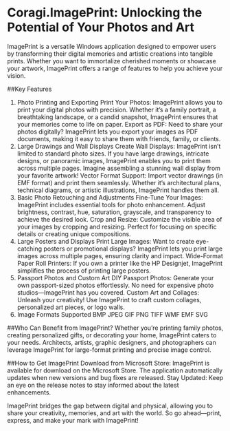 # Coragi.ImagePrint: Unlocking the Potential of Your Photos and Art
ImagePrint is a versatile Windows application designed to empower users by transforming their digital memories and artistic creations into tangible prints. Whether you want to immortalize cherished moments or showcase your artwork, ImagePrint offers a range of features to help you achieve your vision.

##Key Features
1. Photo Printing and Exporting
Print Your Photos: ImagePrint allows you to print your digital photos with precision. Whether it’s a family portrait, a breathtaking landscape, or a candid snapshot, ImagePrint ensures that your memories come to life on paper.
Export as PDF: Need to share your photos digitally? ImagePrint lets you export your images as PDF documents, making it easy to share them with friends, family, or clients.
2. Large Drawings and Wall Displays
Create Wall Displays: ImagePrint isn’t limited to standard photo sizes. If you have large drawings, intricate designs, or panoramic images, ImagePrint enables you to print them across multiple pages. Imagine assembling a stunning wall display from your favorite artwork!
Vector Format Support: Import vector drawings (in EMF format) and print them seamlessly. Whether it’s architectural plans, technical diagrams, or artistic illustrations, ImagePrint handles them all.
3. Basic Photo Retouching and Adjustments
Fine-Tune Your Images: ImagePrint includes essential tools for photo enhancement. Adjust brightness, contrast, hue, saturation, grayscale, and transparency to achieve the desired look.
Crop and Resize: Customize the visible area of your images by cropping and resizing. Perfect for focusing on specific details or creating unique compositions.
4. Large Posters and Displays
Print Large Images: Want to create eye-catching posters or promotional displays? ImagePrint lets you print large images across multiple pages, ensuring clarity and impact.
Wide-Format Paper Roll Printers: If you own a printer like the HP Designjet, ImagePrint simplifies the process of printing large posters.
5. Passport Photos and Custom Art
DIY Passport Photos: Generate your own passport-sized photos effortlessly. No need for expensive photo studios—ImagePrint has you covered.
Custom Art and Collages: Unleash your creativity! Use ImagePrint to craft custom collages, personalized art pieces, or logo walls.
7. Image Formats Supported
BMP
JPEG
GIF
PNG
TIFF
WMF
EMF
SVG

##Who Can Benefit from ImagePrint?
Whether you’re printing family photos, creating personalized gifts, or decorating your home, ImagePrint caters to your needs.
Architects, artists, graphic designers, and photographers can leverage ImagePrint for large-format printing and precise image control.

##How to Get ImagePrint
Download from Microsoft Store: ImagePrint is available for download on the Microsoft Store. The application automatically updates when new versions and bug fixes are released.
Stay Updated: Keep an eye on the release notes to stay informed about the latest enhancements.

ImagePrint bridges the gap between digital and physical, allowing you to share your creativity, memories, and art with the world. So go ahead—print, express, and make your mark with ImagePrint!
